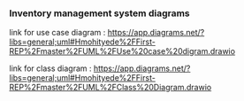 ### Inventory management system diagrams 

link for use case diagram : https://app.diagrams.net/?libs=general;uml#Hmohityede%2FFirst-REP%2Fmaster%2FUML%2FUse%20case%20digram.drawio

link for class diagram : https://app.diagrams.net/?libs=general;uml#Hmohityede%2FFirst-REP%2Fmaster%2FUML%2FClass%20Diagram.drawio
